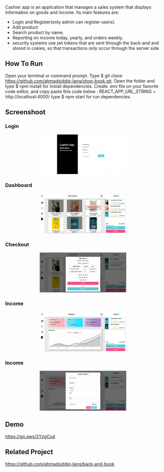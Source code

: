 Cashier app is an application that manages a sales system that displays information on goods and income. Its main features are:
- Login and Register(only admin can register users).
- Add product
- Search product by name.
- Reporting on income today, yearly, and orders weekly.
- security systems use jwt tokens that are sent through the back-and and stored in cokies, so that transactions only occur through the server side

## How To Run

Open your terminal or command prompt.
Type $ git clone https://github.com/ahmadsiddiq-lang/shop-book.git.
Open the folder and type $ npm install for install dependencies.
Create .env file on your favorite code editor, and copy paste this code below :
REACT_APP_URL_STRING = http://localhost:4000/
type $ npm start for run dependencies.

## Screenshoot

### Login

<p align="center">
 <img src="https://github.com/ahmadsiddiq-lang/shop-book/blob/master/src/screenshot/login_edit.jpg" width="280" />
</p>

### Dashboard

<p align="center">
 <img src="https://github.com/ahmadsiddiq-lang/shop-book/blob/master/src/screenshot/Dashboard_edit.jpg" width="280" />
</p>

### Checkout

<p align="center">
 <img src="https://github.com/ahmadsiddiq-lang/shop-book/blob/master/src/screenshot/Checkout_edit.jpg" width="280" />
</p>

### Income

<p align="center">
 <img src="https://github.com/ahmadsiddiq-lang/shop-book/blob/master/src/screenshot/income_edit.jpg" width="280" />
</p>

### Income

<p align="center">
 <img src="https://github.com/ahmadsiddiq-lang/shop-book/blob/master/src/screenshot/add-item_edit.jpg" width="280" />
</p>


## Demo 
<a href="https://go.aws/2YzgCod">
  <p>https://go.aws/2YzgCod</p>
</a>

## Related Project 
<a href="https://github.com/ahmadsiddiq-lang/back-and-book">
  <p>https://github.com/ahmadsiddiq-lang/back-and-book</p>
</a>
